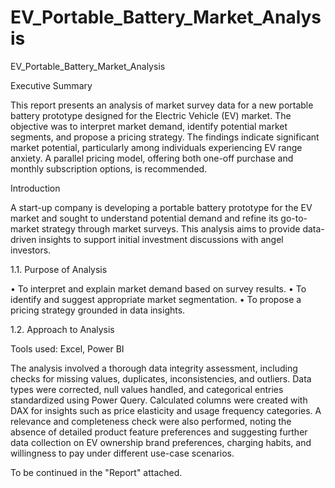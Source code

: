 # EV_Portable_Battery_Market_Analysis
EV_Portable_Battery_Market_Analysis

Executive Summary

This report presents an analysis of market survey data for a new portable battery prototype designed for the Electric Vehicle (EV) market. The objective was to interpret market demand, identify potential market segments, and propose a pricing strategy. The findings indicate significant market potential, particularly among individuals experiencing EV range anxiety. A parallel pricing model, offering both one-off purchase and monthly subscription options, is recommended.

Introduction
   
A start-up company is developing a portable battery prototype for the EV market and sought to understand potential demand and refine its go-to-market strategy through market surveys. This analysis aims to provide data-driven insights to support initial investment discussions with angel investors.

1.1. Purpose of Analysis

•	To interpret and explain market demand based on survey results.
•	To identify and suggest appropriate market segmentation.
•	To propose a pricing strategy grounded in data insights.

1.2. Approach to Analysis

Tools used: Excel, Power BI

The analysis involved a thorough data integrity assessment, including checks for missing values, duplicates, inconsistencies, and outliers. Data types were corrected, null values handled, and categorical entries standardized using Power Query. Calculated columns were created with DAX for insights such as price elasticity and usage frequency categories. A relevance and completeness check were also performed, noting the absence of detailed product feature preferences and suggesting further data collection on EV ownership brand preferences, charging habits, and willingness to pay under different use-case scenarios.

To be continued in the "Report" attached.

